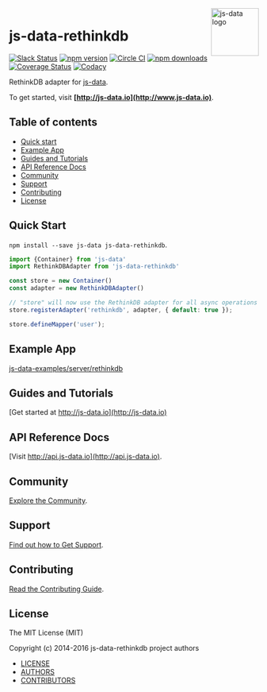 <img src="https://raw.githubusercontent.com/js-data/js-data/master/js-data.png" alt="js-data logo" title="js-data" align="right" width="96" height="96" />

# js-data-rethinkdb

[![Slack Status][sl_b]][sl_l]
[![npm version][npm_b]][npm_l]
[![Circle CI][circle_b]][circle_l]
[![npm downloads][dn_b]][dn_l]
[![Coverage Status][cov_b]][cov_l]
[![Codacy][cod_b]][cod_l]

RethinkDB adapter for [js-data](http://www.js-data.io/).

To get started, visit __[http://js-data.io](http://www.js-data.io)__.

## Table of contents

* [Quick start](#quick-start)
* [Example App](#example-app)
* [Guides and Tutorials](#guides-and-tutorials)
* [API Reference Docs](#api-reference-docs)
* [Community](#community)
* [Support](#support)
* [Contributing](#contributing)
* [License](#license)

## Quick Start
`npm install --save js-data js-data-rethinkdb`.

```js
import {Container} from 'js-data'
import RethinkDBAdapter from 'js-data-rethinkdb'

const store = new Container()
const adapter = new RethinkDBAdapter()

// "store" will now use the RethinkDB adapter for all async operations
store.registerAdapter('rethinkdb', adapter, { default: true });

store.defineMapper('user');
```

## Example App

[js-data-examples/server/rethinkdb](https://github.com/js-data/js-data-examples/tree/master/server/rethinkdb)

## Guides and Tutorials

[Get started at http://js-data.io](http://js-data.io)

## API Reference Docs

[Visit http://api.js-data.io](http://api.js-data.io).

## Community

[Explore the Community](http://js-data.io/docs/community).

## Support

[Find out how to Get Support](http://js-data.io/docs/support).

## Contributing

[Read the Contributing Guide](http://js-data.io/docs/contributing).

## License

The MIT License (MIT)

Copyright (c) 2014-2016 js-data-rethinkdb project authors

* [LICENSE](https://github.com/js-data/js-data-rethinkdb/blob/master/LICENSE)
* [AUTHORS](https://github.com/js-data/js-data-rethinkdb/blob/master/AUTHORS)
* [CONTRIBUTORS](https://github.com/js-data/js-data-rethinkdb/blob/master/CONTRIBUTORS)

[sl_b]: http://slack.js-data.io/badge.svg
[sl_l]: http://slack.js-data.io
[npm_b]: https://img.shields.io/npm/v/js-data-rethinkdb.svg?style=flat
[npm_l]: https://www.npmjs.org/package/js-data-rethinkdb
[circle_b]: https://img.shields.io/circleci/project/js-data/js-data-rethinkdb/master.svg?style=flat
[circle_l]: https://circleci.com/gh/js-data/js-data-rethinkdb/tree/master
[dn_b]: https://img.shields.io/npm/dm/js-data-rethinkdb.svg?style=flat
[dn_l]: https://www.npmjs.org/package/js-data-rethinkdb
[cov_b]: https://img.shields.io/coveralls/js-data/js-data-rethinkdb/master.svg?style=flat
[cov_l]: https://coveralls.io/github/js-data/js-data-rethinkdb?branch=master
[cod_b]: https://img.shields.io/codacy/69206fcb0df6462ca559610af32fd1fb.svg
[cod_l]: https://www.codacy.com/app/jasondobry/js-data-rethinkdb/dashboard
